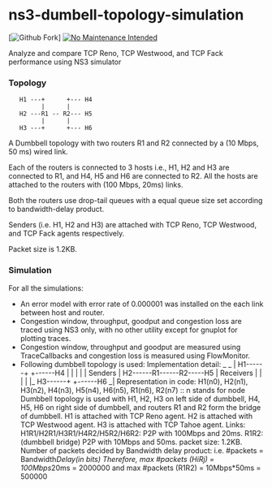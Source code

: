 # ns3-dumbell-topology-simulation

[![Github Fork](https://img.shields.io/github/forks/pritam001/ns3-dumbell-topology-simulation.svg?style=social&label=Fork&maxAge=2592000)]
[![No Maintenance Intended](http://unmaintained.tech/badge.svg)](http://unmaintained.tech/)

Analyze and compare TCP Reno, TCP Westwood, and TCP Fack performance using NS3 simulator

### Topology

       H1 ---+      +--- H4
             |      |
       H2 ---R1 -- R2--- H5
             |      |
       H3 ---+      +--- H6

A Dumbbell topology with two routers R1 and R2 connected by a (10 Mbps, 50 ms) wired link.

Each of the routers is connected to 3 hosts
i.e., H1, H2 and H3 are connected to R1,
and H4, H5 and H6 are connected to R2.
All the hosts are attached to the routers with (100 Mbps, 20ms) links.

Both the routers use drop-tail queues with a equal queue size set according to bandwidth-delay product.

Senders (i.e. H1, H2 and H3) are attached with TCP Reno, TCP Westwood, and TCP Fack agents respectively.

Packet size is 1.2KB.

### Simulation

For all the simulations:
- An error model with error rate of 0.000001 was installed on the each link between host and router.
- Congestion window, throughput, goodput and congestion loss are traced using NS3 only, with no other utility except for gnuplot for plotting traces.
- Congestion window, throughput and goodput are measured using TraceCallbacks and congestion loss is measured using FlowMonitor.
- Following dumbbell topology is used:
Implementation detail:
		 _					_
		|	H1------+	  +------H4	 |
		|		 |	  |		 |
Senders	|	H2------R1------R2-----H5	 |	Receivers
		|		 |	  |		 |
		|_	H3------+	  +------H6	_|
	Representation in code:
	H1(n0), H2(n1), H3(n2), H4(n3), H5(n4), H6(n5), R1(n6), R2(n7) :: n stands for node
	Dumbbell topology is used with 
	H1, H2, H3 on left side of dumbbell,
	H4, H5, H6 on right side of dumbbell,
	and routers R1 and R2 form the bridge of dumbbell.
	H1 is attached with TCP Reno agent.
	H2 is attached with TCP Westwood agent.
	H3 is attached with TCP Tahoe agent.
	Links:
	H1R1/H2R1/H3R1/H4R2/H5R2/H6R2: P2P with 100Mbps and 20ms.
	R1R2: (dumbbell bridge) P2P with 10Mbps and 50ms.
	packet size: 1.2KB.
	Number of packets decided by Bandwidth delay product:
	i.e. #packets = Bandwidth*Delay(in bits)
	Therefore, max #packets (HiRj) = 100Mbps*20ms = 2000000
	and max #packets (R1R2) = 10Mbps*50ms = 500000




